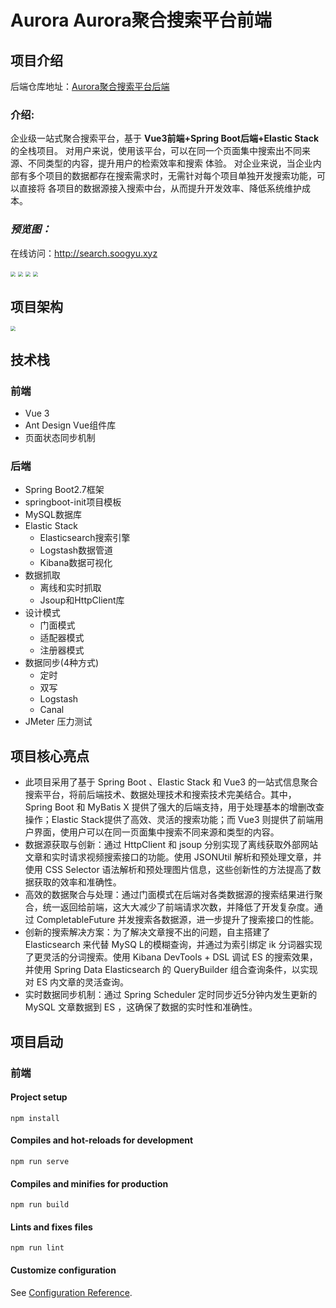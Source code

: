 # Aurora Aurora聚合搜索平台前端

## 项目介绍

后端仓库地址：[Aurora聚合搜索平台后端](https://github.com/Pani-s/aurora-search-backend)

### 介绍:

企业级一站式聚合搜索平台，基于 **Vue3前端+Spring Boot后端+Elastic Stack** 的全栈项目。
对用户来说，使用该平台，可以在同一个页面集中搜索出不同来源、不同类型的内容，提升用户的检索效率和搜索
体验。
对企业来说，当企业内部有多个项目的数据都存在搜索需求时，无需针对每个项目单独开发搜索功能，可以直接将
各项目的数据源接入搜索中台，从而提升开发效率、降低系统维护成本。

### ***预览图：***

在线访问：<http://search.soogyu.xyz>

<img src="http://pics.soogyu.xyz/picgo/search_display1.png" style="zoom: 50%;" />

<img src="http://pics.soogyu.xyz/picgo/search_display2.png" style="zoom: 50%;" />

<img src="http://pics.soogyu.xyz/picgo/search_display3.png" style="zoom: 50%;" />

<img src="http://pics.soogyu.xyz/picgo/search_display4.png" style="zoom: 50%;" />

## 项目架构

<img src="http://pics.soogyu.xyz/picgo/search_structure.PNG" style="zoom: 50%;" />

## 技术栈

### **前端**
- Vue 3
- Ant Design Vue组件库
- 页面状态同步机制

### **后端**
- Spring Boot2.7框架
- springboot-init项目模板
- MySQL数据库
- Elastic Stack
  - Elasticsearch搜索引擎
  - Logstash数据管道
  - Kibana数据可视化
- 数据抓取
  - 离线和实时抓取
  - Jsoup和HttpClient库
- 设计模式
  - 门面模式
  - 适配器模式
  - 注册器模式
- 数据同步(4种方式)
  - 定时
  - 双写
  - Logstash
  - Canal
- JMeter 压力测试



## 项目核心亮点

- 此项目采用了基于 Spring Boot 、Elastic Stack 和 Vue3 的一站式信息聚合搜索平台，将前后端技术、数据处理技术和搜索技术完美结合。其中， Spring Boot 和 MyBatis X 提供了强大的后端支持，用于处理基本的增删改查操作；Elastic Stack提供了高效、灵活的搜索功能；而 Vue3 则提供了前端用户界面，使用户可以在同一页面集中搜索不同来源和类型的内容。
- 数据源获取与创新：通过 HttpClient 和 jsoup 分别实现了离线获取外部网站文章和实时请求视频搜索接口的功能。使用 JSONUtil 解析和预处理文章，并使用 CSS Selector 语法解析和预处理图片信息，这些创新性的方法提高了数据获取的效率和准确性。
- 高效的数据聚合与处理：通过门面模式在后端对各类数据源的搜索结果进行聚合，统一返回给前端，这大大减少了前端请求次数，并降低了开发复杂度。通过 CompletableFuture 并发搜索各数据源，进一步提升了搜索接口的性能。
- 创新的搜索解决方案：为了解决文章搜不出的问题，自主搭建了 Elasticsearch 来代替 MySQ L的模糊查询，并通过为索引绑定 ik 分词器实现了更灵活的分词搜索。使用 Kibana DevTools + DSL 调试 ES 的搜索效果，并使用 Spring Data Elasticsearch 的 QueryBuilder 组合查询条件，以实现对 ES 内文章的灵活查询。
- 实时数据同步机制：通过 Spring Scheduler 定时同步近5分钟内发生更新的 MySQL 文章数据到 ES ，这确保了数据的实时性和准确性。



## 项目启动

### 前端

#### **Project** setup

```
npm install
```

#### Compiles and hot-reloads for development

```
npm run serve
```

#### Compiles and minifies for production

```
npm run build
```

#### Lints and fixes files

```
npm run lint
```

#### Customize configuration

See [Configuration Reference](https://cli.vuejs.org/config/).
